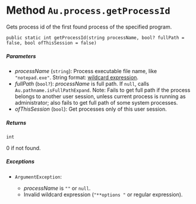 # Method `Au.process.getProcessId`

Gets process id of the first found process of the specified program.

```
public static int getProcessId(string processName, bool? fullPath = false, bool ofThisSession = false)
```

##### Parameters

- *processName*  (`string`):
    Process executable file name, like `"notepad.exe"`. String format: [wildcard expression](../articles/Wildcard%20expression.html).
- *fullPath*  (`bool?`):
    *processName* is full path. If `null`, calls `Au.pathname.isFullPathExpand`. Note: Fails to get full path if the process belongs to another user session, unless current process is running as administrator; also fails to get full path of some system processes.
- *ofThisSession*  (`bool`):
    Get processes only of this user session.

##### Returns

`int`

0 if not found.

##### Exceptions

- `ArgumentException`:

    - *processName* is `""` or `null`.
    - Invalid wildcard expression (`"**options "` or regular expression).